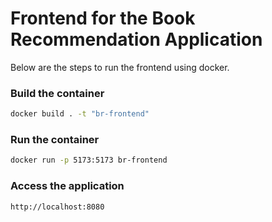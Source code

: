# Frontend for the Book Recommendation Application

Below are the steps to run the frontend using docker.

### Build the container
```bash
docker build . -t "br-frontend"
```

### Run the container
```bash
docker run -p 5173:5173 br-frontend
```

### Access the application
```
http://localhost:8080
```
